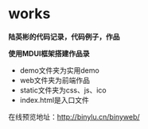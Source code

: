 # works
**陆英彬的代码记录，代码例子，作品**

**使用MDUI框架搭建作品录**

- demo文件夹为实用demo
- web文件夹为前端作品
- static文件夹为css、js、ico
- index.html是入口文件

在线预览地址：http://binylu.cn/binyweb/
